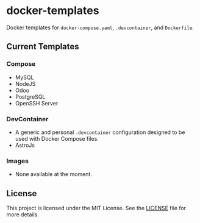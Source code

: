 # docker-templates
Docker templates for `docker-compose.yaml`, `.devcontainer`, and `Dockerfile`.

## Current Templates

### Compose
- MySQL
- NodeJS
- Odoo
- PostgreSQL
- OpenSSH Server

### DevContainer
- A generic and personal `.devcontainer` configuration designed to be used with Docker Compose files.
- AstroJs

### Images
- None available at the moment.

## License
This project is licensed under the MIT License. See the [LICENSE](LICENSE) file for more details.